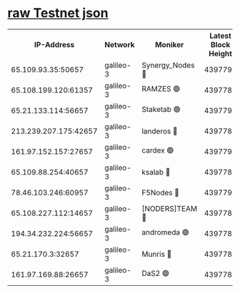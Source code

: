 [raw Testnet json](https://rpc-check.androt.stavr.tech/androt/rpcandrot_result.json)
=

<table><tr><th>IP-Address</th><th>Network</th><th>Moniker</th><th>Latest Block Height</th><th>Earliest Block Height</th><th>Catching Up</th><th>Tx Index</th><th>Voting Power</th><th>Scan Time</th></tr><tr><td>65.109.93.35:50657</td><td>galileo-3</td><td>Synergy_Nodes 🔴</td><td>4397790</td><td>0</td><td>False</td><td>on</td><td>960605</td><td>2023-12-27T05:57:15.743067056UTC</td></tr><tr><td>65.108.199.120:61357</td><td>galileo-3</td><td>RAMZES 🟢</td><td>4397788</td><td>1</td><td>False</td><td>on</td><td>0</td><td>2023-12-27T05:57:02.555928667UTC</td></tr><tr><td>65.21.133.114:56657</td><td>galileo-3</td><td>Staketab 🟢</td><td>4397791</td><td>90001</td><td>False</td><td>on</td><td>0</td><td>2023-12-27T05:57:16.812677512UTC</td></tr><tr><td>213.239.207.175:42657</td><td>galileo-3</td><td>landeros 🔴</td><td>4397786</td><td>2642001</td><td>False</td><td>on</td><td>73</td><td>2023-12-27T05:56:50.709814695UTC</td></tr><tr><td>161.97.152.157:27657</td><td>galileo-3</td><td>cardex 🟢</td><td>4397790</td><td>2945323</td><td>False</td><td>on</td><td>0</td><td>2023-12-27T05:57:16.102281046UTC</td></tr><tr><td>65.109.88.254:40657</td><td>galileo-3</td><td>ksalab 🔴</td><td>4397787</td><td>3000356</td><td>False</td><td>on</td><td>31618</td><td>2023-12-27T05:56:58.161753767UTC</td></tr><tr><td>78.46.103.246:60957</td><td>galileo-3</td><td>F5Nodes 🔴</td><td>4397790</td><td>3057001</td><td>False</td><td>off</td><td>24</td><td>2023-12-27T05:57:16.367597320UTC</td></tr><tr><td>65.108.227.112:14657</td><td>galileo-3</td><td>[NODERS]TEAM 🔴</td><td>4397786</td><td>3176323</td><td>False</td><td>on</td><td>959621</td><td>2023-12-27T05:56:51.038014108UTC</td></tr><tr><td>194.34.232.224:56657</td><td>galileo-3</td><td>andromeda 🟢</td><td>4397787</td><td>4297787</td><td>False</td><td>off</td><td>0</td><td>2023-12-27T05:56:57.495507211UTC</td></tr><tr><td>65.21.170.3:32657</td><td>galileo-3</td><td>Munris 🔴</td><td>4397789</td><td>4297789</td><td>False</td><td>off</td><td>416</td><td>2023-12-27T05:57:07.230531516UTC</td></tr><tr><td>161.97.169.88:26657</td><td>galileo-3</td><td>DaS2 🟢</td><td>4397787</td><td>4326001</td><td>False</td><td>on</td><td>0</td><td>2023-12-27T05:56:57.834538710UTC</td></tr></table>
